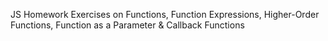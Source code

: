 JS Homework Exercises on Functions, Function Expressions, Higher-Order Functions, Function as a Parameter & Callback Functions
